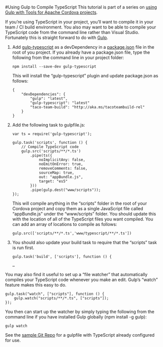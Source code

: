 #<a name="ts"></a>Using Gulp to Compile TypeScript
This tutorial is part of a series on [using Gulp with Tools for Apache Cordova projects](http://go.microsoft.com/fwlink/?LinkID=533767).

If you’re using TypeScript in your project, you’ll want to compile it in your team / CI build environment. You also may want to be able to compile your TypeScript code from the command line rather than Visual Studio. Fortunately this is straight forward to do with [Gulp](http://go.microsoft.com/fwlink/?LinkID=533750).

1.  Add [gulp-typescript](http://go.microsoft.com/fwlink/?LinkID=533748) as a devDependency in a [package.json](http://go.microsoft.com/fwlink/?LinkID=533781) file in the root of you project. If you already have a package.json file, type the following from the command line in your project folder:

	~~~~~~~~~~~~~~~~~~~~~~~~~~~~~~~~~~~~~~~~~~~~~~~~~~~~~~~~~~~~~~~~~~~~~~~~~~~~~~~~
    npm install --save-dev gulp-typescript
	~~~~~~~~~~~~~~~~~~~~~~~~~~~~~~~~~~~~~~~~~~~~~~~~~~~~~~~~~~~~~~~~~~~~~~~~~~~~~~~~

    This will install the “gulp-typescript” plugin and update package.json as follows:

	~~~~~~~~~~~~~~~~~~~~~~~~~~~~~~~~~~~~~~~~~~~~~~~~~~~~~~~~~~~~~~~~~~~~~~~~~~~~~~~~
    {
        "devDependencies": {
            "gulp": "latest",
            "gulp-typescript": "latest"
            "taco-team-build": "http://aka.ms/tacoteambuild-rel"
    	}
    }
	~~~~~~~~~~~~~~~~~~~~~~~~~~~~~~~~~~~~~~~~~~~~~~~~~~~~~~~~~~~~~~~~~~~~~~~~~~~~~~~~

2.  Add the following task to gulpfile.js:

 	~~~~~~~~~~~~~~~~~~~~~~~~~~~~~~~~~~~~~~~~~~~~~~~~~~~~~~~~~~~~~~~~~~~~~~~~~~~~~~~~
    var ts = require('gulp-typescript');

    gulp.task('scripts', function () {
        // Compile TypeScript code
        gulp.src('scripts/**/*.ts')
        	.pipe(ts({
            	noImplicitAny: false,
                noEmitOnError: true,
                removeComments: false,
            	sourceMap: true,
                out: "appBundle.js",
                target: "es5"
    		}))
    		.pipe(gulp.dest("www/scripts"));
    });
	~~~~~~~~~~~~~~~~~~~~~~~~~~~~~~~~~~~~~~~~~~~~~~~~~~~~~~~~~~~~~~~~~~~~~~~~~~~~~~~~

	This will compile anything in the “scripts” folder in the root of your Cordova project and copy them as a single JavaScript file called “appBundle.js” under the “www/scripts” folder. You should update this with the location of all of the TypeScript files you want compiled. You can add an array of locations to compile as follows:

	~~~~~~~~~~~~~~~~~~~~~~~~~~~~~~~~~~~~~~~~~~~~~~~~~~~~~~~~~~~~~~~~~~~~~~~~~~~~~~~~
	gulp.src(['scripts/**/*.ts','www/typescript/**/*.ts'])
	~~~~~~~~~~~~~~~~~~~~~~~~~~~~~~~~~~~~~~~~~~~~~~~~~~~~~~~~~~~~~~~~~~~~~~~~~~~~~~~~

3.  You should also update your build task to require that the “scripts” task is
    run first.

	~~~~~~~~~~~~~~~~~~~~~~~~~~~~~~~~~~~~~~~~~~~~~~~~~~~~~~~~~~~~~~~~~~~~~~~~~~~~~~~~
    gulp.task('build', ['scripts'], function () {

    …
	~~~~~~~~~~~~~~~~~~~~~~~~~~~~~~~~~~~~~~~~~~~~~~~~~~~~~~~~~~~~~~~~~~~~~~~~~~~~~~~~

You may also find it useful to set up a “file watcher” that automatically compiles your TypeScript code whenever you make an edit. Gulp’s “watch” feature
makes this easy to do.

~~~~~~~~~~~~~~~~~~~~~~~~~~~~~~~~~~~~~~~~~~~~~~~~~~~~~~~~~~~~~~~~~~~~~~~~~~~~~~~~
gulp.task("watch", ["scripts"], function () {
    gulp.watch("scripts/**/*.ts", ["scripts"]);
});
~~~~~~~~~~~~~~~~~~~~~~~~~~~~~~~~~~~~~~~~~~~~~~~~~~~~~~~~~~~~~~~~~~~~~~~~~~~~~~~~

You then can start up the watcher by simply typing the following from the command line if you have installed Gulp globally (npm install -g gulp):

~~~~~~~~~~~~~~~~~~~~~~~~~~~~~~~~~~~~~~~~~~~~~~~~~~~~~~~~~~~~~~~~~~~~~~~~~~~~~~~~
gulp watch
~~~~~~~~~~~~~~~~~~~~~~~~~~~~~~~~~~~~~~~~~~~~~~~~~~~~~~~~~~~~~~~~~~~~~~~~~~~~~~~~

See the [sample Git Repo](http://go.microsoft.com/fwlink/?LinkID=533736) for a gulpfile with TypeScript already configured for use.